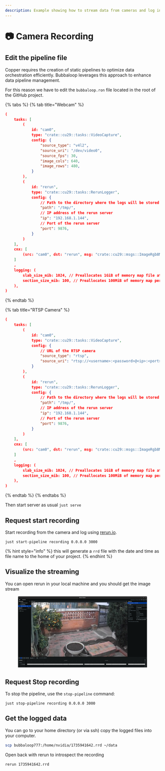 ```yaml
---
description: Example showing how to stream data from cameras and log into rerun files
---
```


# 📷 Camera Recording

## Edit the pipeline file

Copper requires the creation of static pipelines to optimize data orchestration efficiently. Bubbaloop leverages this approach to enhance data pipeline management.&#x20;

For this reason we have to edit the `bubbaloop.ron` file located in the root of the GitHub project.

{% tabs %}
{% tab title="Webcam" %}
```json
(
    tasks: [
        (
            id: "cam0",
            type: "crate::cu29::tasks::VideoCapture",
            config: {
                "source_type": "v4l2",
                "source_uri": "/dev/video0",
                "source_fps": 30,
                "image_cols": 640,
                "image_rows": 480,
            }
        ),
        (
            id: "rerun",
            type: "crate::cu29::tasks::RerunLogger",
            config: {
                // Path to the directory where the logs will be stored
                "path": "/tmp/",
                // IP address of the rerun server
                "ip": "192.168.1.144",
                // Port of the rerun server
                "port": 9876,
            }
        )
    ],
    cnx: [
        (src: "cam0", dst: "rerun", msg: "crate::cu29::msgs::ImageRgb8Msg"),
    ]
    ,
    logging: (
        slab_size_mib: 1024, // Preallocates 1GiB of memory map file at a time
        section_size_mib: 100, // Preallocates 100MiB of memory map per section for the main logger.
    ),
)
```
{% endtab %}

{% tab title="RTSP Camera" %}
```json
(
    tasks: [
        (
            id: "cam0",
            type: "crate::cu29::tasks::VideoCapture",
            config: {
                // URL of the RTSP camera
                "source_type": "rtsp",
                "source_uri": "rtsp://<username>:<password>@<ip>:<port>/<stream>"
            }
        ),
        (
            id: "rerun",
            type: "crate::cu29::tasks::RerunLogger",
            config: {
                // Path to the directory where the logs will be stored
                "path": "/tmp/",
                // IP address of the rerun server
                "ip": "192.168.1.144",
                // Port of the rerun server
                "port": 9876,
            }
        )
    ],
    cnx: [
        (src: "cam0", dst: "rerun", msg: "crate::cu29::msgs::ImageRgb8Msg"),
    ]
    ,
    logging: (
        slab_size_mib: 1024, // Preallocates 1GiB of memory map file at a time
        section_size_mib: 100, // Preallocates 100MiB of memory map per section for the main logger.
    ),
)
```
{% endtab %}
{% endtabs %}

Then start server as usual `just serve`

## Request start recording

Start recording from the camera and log using [rerun.io](https://www.rerun.io).

```
just start-pipeline recording 0.0.0.0 3000
```

{% hint style="info" %}
this will generate a `rrd` file with the date and time as file name to the home of your project.
{% endhint %}

## Visualize the streaming

You can open rerun in your local machine and you should get the image stream

<figure><img src="../../.gitbook/assets/image.png" alt=""><figcaption></figcaption></figure>

## Request Stop recording

To stop the pipeline, use the `stop-pipeline` command:

```
just stop-pipeline recording 0.0.0.0 3000
```

## Get the logged data

You can go to your home directory (or via ssh) copy the logged files into your computer.

```bash
scp bubbaloop777:/home/nvidia/1735941642.rrd ~/data
```

Open back with rerun to introspect the recording

```bash
rerun 1735941642.rrd
```
